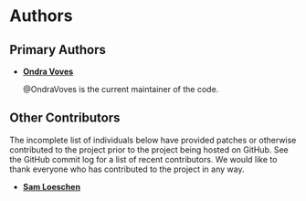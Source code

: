 # Authors

## Primary Authors

* __[Ondra Voves](https://github.com/OndraVoves)__

    @OndraVoves is the current maintainer of the code.

## Other Contributors

The incomplete list of individuals below have provided patches or otherwise
contributed to the project prior to the project being hosted on GitHub. See the
GitHub commit log for a list of recent contributors. We would like to thank
everyone who has contributed to the project in any way.

* __[Sam Loeschen](https://github.com/samloeschen)__
